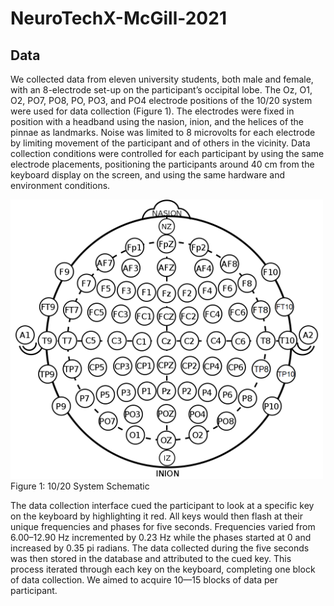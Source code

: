 # NeuroTechX-McGill-2021

## Data

We collected data from eleven university students, both male and female, with an 8-electrode set-up on the participant’s occipital lobe. The Oz, O1, O2, PO7, PO8, PO, PO3, and PO4 electrode positions of the 10/20 system were used for data collection (Figure 1). The electrodes were fixed in position with a headband using the nasion, inion, and the helices of the pinnae as landmarks. Noise was limited to 8 microvolts for each electrode by limiting movement of the participant and of others in the vicinity. Data collection conditions were controlled for each participant by using the same electrode placements, positioning the participants around 40 cm from the keyboard display on the screen, and using the same hardware and environment conditions.


<img src="https://github.com/NTX-McGill/NeuroTechX-McGill-2021/blob/cleanup/img/10:20%20System%20Schematic.png" width="500">
Figure 1: 10/20 System Schematic

The data collection interface cued the participant to look at a specific key on the keyboard by highlighting it red. All keys would then flash at their unique frequencies and phases for five seconds. Frequencies varied from 6.00–12.90 Hz incremented by 0.23 Hz while the phases started at 0 and increased by 0.35 pi radians. The data collected during the five seconds was then stored in the database and attributed to the cued key. This process iterated through each key on the keyboard, completing one block of data collection. We aimed to acquire 10—15 blocks of data per participant.
